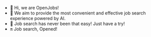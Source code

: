 - 👋 Hi, we are OpenJobs!
- 🤖️ We aim to provide the most convenient and effective job search experience powered by AI.
- 🚀 Job search has never been that easy! Just have a try!
- 🔛 Job search, Opened!
